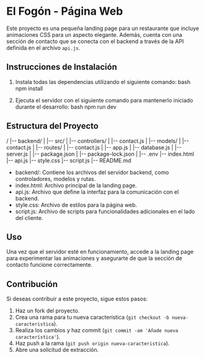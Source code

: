 # El Fogón - Página Web

Este proyecto es una pequeña landing page para un restaurante que incluye animaciones CSS para un aspecto elegante. Además, cuenta con una sección de contacto que se conecta con el backend a través de la API definida en el archivo `api.js`.

## Instrucciones de Instalación

1. Instala todas las dependencias utilizando el siguiente comando:
    bash
    npm install
    

2. Ejecuta el servidor con el siguiente comando para mantenerlo iniciado durante el desarrollo:
    bash
    npm run dev

## Estructura del Proyecto

/
|-- backend/
|   |-- src/
|       |-- controllers/
|           |-- contact.js
|       |-- models/
|           |-- contact.js
|       |-- routes/
|           |-- contact.js
|       |-- app.js
|       |-- database.js
|       |-- server.js
|   |-- package.json
|   |-- package-lock.json
|   |-- .env
|-- index.html
|-- api.js
|-- style.css
|-- script.js
|-- README.md

- backend/: Contiene los archivos del servidor backend, como controladores, modelos y rutas.
- index.html: Archivo principal de la landing page.
- api.js: Archivo que define la interfaz para la comunicación con el backend.
- style.css: Archivo de estilos para la página web.
- script.js: Archivo de scripts para funcionalidades adicionales en el lado del cliente.

## Uso

Una vez que el servidor esté en funcionamiento, accede a la landing page para experimentar las animaciones y asegurarte de que la sección de contacto funcione correctamente.

## Contribución

Si deseas contribuir a este proyecto, sigue estos pasos:

1. Haz un fork del proyecto.
2. Crea una rama para tu nueva característica (`git checkout -b nueva-caracteristica`).
3. Realiza los cambios y haz commit (`git commit -am 'Añade nueva característica'`).
4. Haz push a la rama (`git push origin nueva-caracteristica`).
5. Abre una solicitud de extracción.
